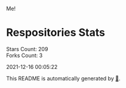 Me!

# Respositories Stats
Stars Count: 209  
Forks Count: 3

2021-12-16 00:05:22  

This README is automatically generated by [🐰](https://github.com/rnitta/rnitta).
